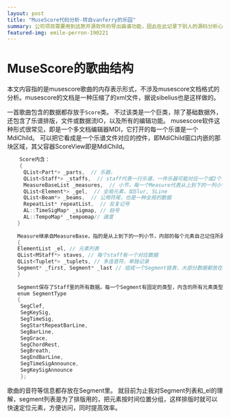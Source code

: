 ```yaml
---
layout: post
title: "MuseScore代码分析-转自vanferry的乐园"
summary: 公司项目需要用到这款开源软件的导出曲谱功能，因此在此记录下别人的源码分析心得
featured-img: emile-perron-190221
---
```


# MuseScore的歌曲结构

 本文内容指的是musescore歌曲的内存表示形式，不涉及musescore文档格式的分析。musescore的文档是一种压缩了的xml文件，据说sibelius也是这样做的。

一首歌曲包含的数据都存放于`Score`类。
不过该类是一个巨类，除了基础数据外，还包含了乐谱排版，文件或数据流IO，以及所有的编辑功能。
musescore软件这种形式很常见，即是一个多文档编辑器MDI，它打开的每一个乐谱是一个MdiChild。
可以把它看成是一个乐谱文件对应的控件，即MdiChild窗口内嵌的那块区域，其父容器ScoreView即是MdiChild。

```c++
    Score内含：
    {
　　  QList<Part*> _parts,  // 乐器，
　　  QList<Staff*> _staffs,  // staff代表一行乐谱，一件乐器可能对应一个或2个（treble-base）staff，支持鼓谱，tab等，还未支持简谱
　　  MeasureBaseList _measures,  // 小节，每一个Measure代表从上到下的一列小节
　　  QList<Element*> _gel,  // 全局元素，如Slur, SLine
　　  QList<Beam*> _beams,  // 公用符尾，也是一种全局的数据
　　  RepeatList* repeatList,  // 反复记号
　　  AL::TimeSigMap* _sigmap, // 拍号
　　  AL::TempoMap* _tempomap// 速度
　　}
　　
　　Measure继承自MeasureBase，指的是从上到下的一列小节，内部的每个元素自己记住所属的track，内含：
　　{
　　ElementList _el, // 元素列表
　　QList<MStaff*> staves, // 每个staff有一个对应数据
　　QList<Tuplet*> _tuplets, // 多连音符，单独记录
　　Segment* _first, Segment* _last // 组成一个Segment链表，大部分数据都放在这里
　　}
　　
　　Segment保存了Staff里的所有数据。每一个Segment有固定的类型，内含的所有元素类型相同，且起点tick相同。
　　enum SegmentType
　　{
　　 SegClef,
　　 SegKeySig,
　　 SegTimeSig,
　　 SegStartRepeatBarLine,
　　 SegBarLine,
　　 SegGrace,
　　 SegChordRest,
　　 SegBreath,
　　 SegEndBarLine,
　　 SegTimeSigAnnounce,
　　 SegKeySigAnnounce
　　 };
```
歌曲的音符等信息都存放在Segment里。
就目前为止我对Segment列表和_el的理解，segment列表是为了排版用的，把元素按时间位置分组，这样排版时就可以快速定位元素，方便访问，同时提高效率。
